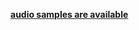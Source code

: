 **[audio samples are available]([https://xxx.com](https://baleyang.github.io/emotion-timbre-disentangled-tts/))**
